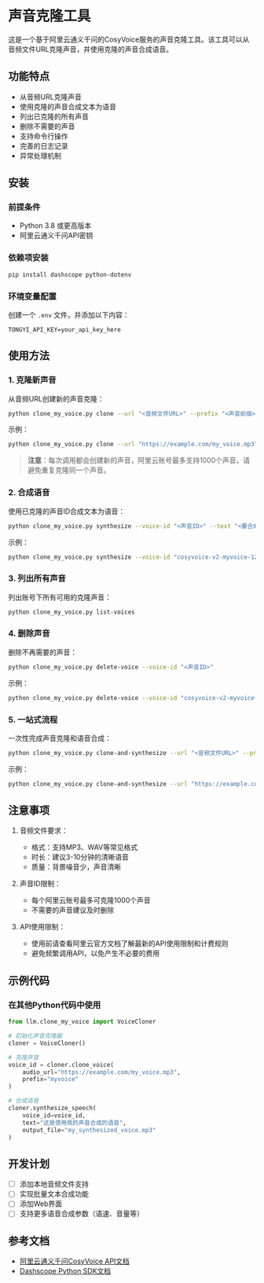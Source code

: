 # 声音克隆工具

这是一个基于阿里云通义千问的CosyVoice服务的声音克隆工具。该工具可以从音频文件URL克隆声音，并使用克隆的声音合成语音。

## 功能特点

- 从音频URL克隆声音
- 使用克隆的声音合成文本为语音
- 列出已克隆的所有声音
- 删除不需要的声音
- 支持命令行操作
- 完善的日志记录
- 异常处理机制

## 安装

### 前提条件

- Python 3.8 或更高版本
- 阿里云通义千问API密钥

### 依赖项安装

```bash
pip install dashscope python-dotenv
```

### 环境变量配置

创建一个 `.env` 文件，并添加以下内容：

```
TONGYI_API_KEY=your_api_key_here
```

## 使用方法

### 1. 克隆新声音

从音频URL创建新的声音克隆：

```bash
python clone_my_voice.py clone --url "<音频文件URL>" --prefix "<声音前缀>"
```

示例：
```bash
python clone_my_voice.py clone --url "https://example.com/my_voice.mp3" --prefix "myvoice"
```

> **注意**：每次调用都会创建新的声音，阿里云账号最多支持1000个声音。请避免重复克隆同一个声音。

### 2. 合成语音

使用已克隆的声音ID合成文本为语音：

```bash
python clone_my_voice.py synthesize --voice-id "<声音ID>" --text "<要合成的文本>" --output "<输出文件路径>"
```

示例：
```bash
python clone_my_voice.py synthesize --voice-id "cosyvoice-v2-myvoice-123456" --text "今天天气真不错" --output "weather.mp3"
```

### 3. 列出所有声音

列出账号下所有可用的克隆声音：

```bash
python clone_my_voice.py list-voices
```

### 4. 删除声音

删除不再需要的声音：

```bash
python clone_my_voice.py delete-voice --voice-id "<声音ID>"
```

示例：
```bash
python clone_my_voice.py delete-voice --voice-id "cosyvoice-v2-myvoice-123456"
```

### 5. 一站式流程

一次性完成声音克隆和语音合成：

```bash
python clone_my_voice.py clone-and-synthesize --url "<音频文件URL>" --prefix "<声音前缀>" --text "<要合成的文本>" --output "<输出文件路径>"
```

示例：
```bash
python clone_my_voice.py clone-and-synthesize --url "https://example.com/my_voice.mp3" --prefix "myvoice" --text "大家好，这是我的克隆声音" --output "greeting.mp3"
```

## 注意事项

1. 音频文件要求：
   - 格式：支持MP3、WAV等常见格式
   - 时长：建议3-10分钟的清晰语音
   - 质量：背景噪音少，声音清晰

2. 声音ID限制：
   - 每个阿里云账号最多可克隆1000个声音
   - 不需要的声音建议及时删除

3. API使用限制：
   - 使用前请查看阿里云官方文档了解最新的API使用限制和计费规则
   - 避免频繁调用API，以免产生不必要的费用

## 示例代码

### 在其他Python代码中使用

```python
from llm.clone_my_voice import VoiceCloner

# 初始化声音克隆器
cloner = VoiceCloner()

# 克隆声音
voice_id = cloner.clone_voice(
    audio_url="https://example.com/my_voice.mp3",
    prefix="myvoice"
)

# 合成语音
cloner.synthesize_speech(
    voice_id=voice_id,
    text="这是使用我的声音合成的语音",
    output_file="my_synthesized_voice.mp3"
)
```

## 开发计划

- [ ] 添加本地音频文件支持
- [ ] 实现批量文本合成功能
- [ ] 添加Web界面
- [ ] 支持更多语音合成参数（语速、音量等）

## 参考文档

- [阿里云通义千问CosyVoice API文档](https://help.aliyun.com/zh/model-studio/cosyvoice-clone-api)
- [Dashscope Python SDK文档](https://help.aliyun.com/document_detail/656523.html) 
